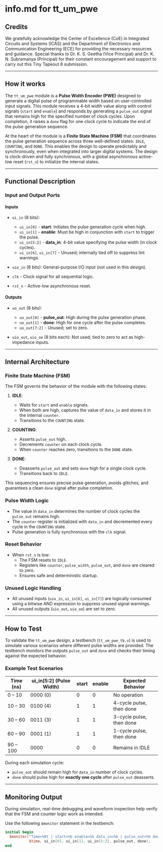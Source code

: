 <!---

This file is used to generate your project datasheet. Please fill in the information below and delete any unused
sections.

You can also include images in this folder and reference them in the markdown. Each image must be less than
512 kb in size, and the combined size of all images must be less than 1 MB.
-->

# info.md for tt_um_pwe

## Credits

We gratefully acknowledge the Center of Excellence (CoE) in Integrated Circuits and Systems (ICAS) and the Department of Electronics and Communication Engineering (ECE) for providing the necessary resources and guidance. Special thanks to Dr. K. S. Geetha (Vice Principal) and Dr. K. N. Subramanya (Principal) for their constant encouragement and support to carry out this Tiny Tapeout 8 submission.

---

## How it works

The `tt_um_pwe` module is a **Pulse Width Encoder (PWE)** designed to generate a digital pulse of programmable width based on user-controlled input signals. This module receives a 4-bit width value along with control signals (`start` and `enable`) and responds by generating a `pulse_out` signal that remains high for the specified number of clock cycles. Upon completion, it raises a `done` flag for one clock cycle to indicate the end of the pulse generation sequence.

At the heart of the module is a **Finite State Machine (FSM)** that coordinates the pulse generation sequence across three well-defined states: `IDLE`, `COUNTING`, and `DONE`. This enables the design to operate predictably and synchronously, even when integrated into larger digital systems. The design is clock-driven and fully synchronous, with a global asynchronous active-low reset (`rst_n`) to initialize the internal states.

---

## Functional Description

### Input and Output Ports

#### Inputs

- `ui_in` (8 bits):
  - `ui_in[0]` - **start**: Initiates the pulse generation cycle when high.
  - `ui_in[1]` - **enable**: Must be high in conjunction with `start` to trigger the pulse.
  - `ui_in[5:2]` - **data_in**: 4-bit value specifying the pulse width (in clock cycles).
  - `ui_in[6]`, `ui_in[7]` - Unused; internally tied off to suppress lint warnings.

- `uio_in` (8 bits): General-purpose I/O input (not used in this design).
- `clk` - Clock signal for all sequential logic.
- `rst_n` - Active-low asynchronous reset.

#### Outputs

- `uo_out` (8 bits):
  - `uo_out[0]` - **pulse_out**: High during the pulse generation phase.
  - `uo_out[1]` - **done**: High for one cycle after the pulse completes.
  - `uo_out[7:2]` - Unused; set to zero.

- `uio_out`, `uio_oe` (8 bits each): Not used; tied to zero to act as high-impedance inputs.

---

## Internal Architecture

### Finite State Machine (FSM)

The FSM governs the behavior of the module with the following states:

1. **IDLE**:
   - Waits for `start` and `enable` signals.
   - When both are high, captures the value of `data_in` and stores it in the internal `counter`.
   - Transitions to the `COUNTING` state.

2. **COUNTING**:
   - Asserts `pulse_out` high.
   - Decrements `counter` on each clock cycle.
   - When `counter` reaches zero, transitions to the `DONE` state.

3. **DONE**:
   - Deasserts `pulse_out` and sets `done` high for a single clock cycle.
   - Transitions back to `IDLE`.

This sequencing ensures precise pulse generation, avoids glitches, and guarantees a clean `done` signal after pulse completion.

### Pulse Width Logic

- The value in `data_in` determines the number of clock cycles the `pulse_out` remains high.
- The `counter` register is initialized with `data_in` and decremented every cycle in the `COUNTING` state.
- Pulse generation is fully synchronous with the `clk` signal.

### Reset Behavior

- When `rst_n` is low:
  - The FSM resets to `IDLE`.
  - Registers like `counter`, `pulse_width`, `pulse_out`, and `done` are cleared to zero.
  - Ensures safe and deterministic startup.

### Unused Logic Handling

- All unused inputs (`uio_in`, `ui_in[6]`, `ui_in[7]`) are logically consumed using a bitwise AND expression to suppress unused signal warnings.
- All unused outputs (`uio_out`, `uio_oe`) are set to zero.

---

## How to Test

To validate the `tt_um_pwe` design, a testbench (`tt_um_pwe_tb.v`) is used to simulate various scenarios where different pulse widths are provided. The testbench monitors the outputs `pulse_out` and `done` and checks their timing against the expected behavior.

### Example Test Scenarios

| **Time (ns)** | **ui_in[5:2] (Pulse Width)** | **start** | **enable** | **Expected Behavior** |
|---------------|-------------------------------|-----------|------------|------------------------|
| 0 – 10        | 0000 (0)                       | 0         | 0          | No operation           |
| 10 – 30       | 0100 (4)                       | 1         | 1          | 4-cycle pulse, then done |
| 30 – 60       | 0011 (3)                       | 1         | 1          | 3-cycle pulse, then done |
| 60 – 90       | 0001 (1)                       | 1         | 1          | 1-cycle pulse, then done |
| 90 – 100      | 0000                           | 0         | 0          | Remains in IDLE        |

During each simulation cycle:
- `pulse_out` should remain high for `data_in` number of clock cycles.
- `done` should pulse high for **exactly one cycle** after `pulse_out` deasserts.

---

## Monitoring Output

During simulation, real-time debugging and waveform inspection help verify that the FSM and counter logic work as intended.

Use the following `$monitor` statement in the testbench:

```verilog
initial begin
  $monitor("Time=%0t | start=%b enable=%b data_in=%b | pulse_out=%b done=%b",
           $time, ui_in[0], ui_in[1], ui_in[5:2], pulse_out, done);
end

